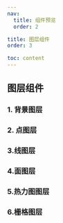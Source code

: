```yaml
---
nav:
  title: 组件预览
  order: 2

title: 图层组件
order: 3

toc: content
---
```


## 图层组件

### 1. 背景图层

<Card link="/components/background-layer#1基本使用" imgUrl="/react-mapboxgl-zt/previewImgs-mini/background1.png" title="基本使用"></Card>

<Card link="/components/background-layer#2设置样式" imgUrl="/react-mapboxgl-zt/previewImgs-mini/background2.png" title="设置样式"></Card>

<Card link="/components/background-layer#3设置图片" imgUrl="/react-mapboxgl-zt/previewImgs-mini/background3.png" title="设置图片"></Card>

### 2. 点图层

<Card link="/components/circle-layer#1基本使用" imgUrl="/react-mapboxgl-zt/previewImgs-mini/circle1.png" title="基本使用"></Card>

<Card link="/components/circle-layer#2设置样式" imgUrl="/react-mapboxgl-zt/previewImgs-mini/circle2.png" title="设置样式"></Card>

<Card link="/components/circle-layer#3高级样式" imgUrl="/react-mapboxgl-zt/previewImgs-mini/circle3.png" title="高级样式"></Card>

<Card link="/components/circle-layer#4图层事件" imgUrl="/react-mapboxgl-zt/previewImgs-mini/circle4.png" title="图层事件"></Card>

### 3.线图层

<Card link="/components/line-layer#1基本使用" imgUrl="/react-mapboxgl-zt/previewImgs-mini/line1.png" title="基本使用"></Card>

<Card link="/components/line-layer#2设置样式" imgUrl="/react-mapboxgl-zt/previewImgs-mini/line2.png" title="设置样式"></Card>

<Card link="/components/line-layer#3渐变颜色" imgUrl="/react-mapboxgl-zt/previewImgs-mini/line3.png" title="渐变颜色"></Card>

<Card link="/components/line-layer#4高级样式" imgUrl="/react-mapboxgl-zt/previewImgs-mini/line4.png" title="高级样式"></Card>

<Card link="/components/line-layer#5设置图片" imgUrl="/react-mapboxgl-zt/previewImgs-mini/line5.png" title="设置图片"></Card>

<Card link="/components/line-layer#6图层事件" imgUrl="/react-mapboxgl-zt/previewImgs-mini/line6.png" title="图层事件"></Card>

### 4.面图层

<Card link="/components/fill-layer#1基本使用" imgUrl="/react-mapboxgl-zt/previewImgs-mini/fill1.png" title="基本使用"></Card>

<Card link="/components/fill-layer#2设置样式" imgUrl="/react-mapboxgl-zt/previewImgs-mini/fill2.png" title="设置样式"></Card>

<Card link="/components/fill-layer#3高级样式" imgUrl="/react-mapboxgl-zt/previewImgs-mini/fill3.png" title="高级样式"></Card>

<Card link="/components/fill-layer#4设置图片" imgUrl="/react-mapboxgl-zt/previewImgs-mini/fill4.png" title="设置图片"></Card>

<Card link="/components/fill-layer#5图层事件" imgUrl="/react-mapboxgl-zt/previewImgs-mini/fill5.png" title="图层事件"></Card>

### 5.热力图图层

<Card link="/components/heatmap#1基本使用" imgUrl="/react-mapboxgl-zt/previewImgs-mini/heatmap1.png" title="基本使用"></Card>

<Card link="/components/heatmap#2设置样式" imgUrl="/react-mapboxgl-zt/previewImgs-mini/heatmap2.png" title="设置样式"></Card>

### 6.栅格图层

<Card link="/components/raster-layer#1tile-layer" imgUrl="/react-mapboxgl-zt/previewImgs-mini/raster1.png" title="Tile Layer"></Card>

<Card link="/components/raster-layer#2wms-layer" imgUrl="/react-mapboxgl-zt/previewImgs-mini/raster2.png" title="WMS Layer"></Card>

<Card link="/components/raster-layer#2设置样式" imgUrl="/react-mapboxgl-zt/previewImgs-mini/raster3.png" title="设置样式"></Card>
